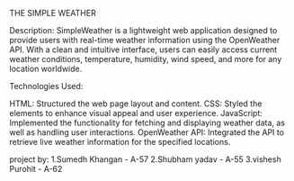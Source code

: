 THE SIMPLE WEATHER

Description:
SimpleWeather is a lightweight web application designed to provide users with real-time weather information using the OpenWeather API. With a clean and intuitive interface, users can easily access current weather conditions, temperature, humidity, wind speed, and more for any location worldwide.

Technologies Used:

HTML: Structured the web page layout and content.
CSS: Styled the elements to enhance visual appeal and user experience.
JavaScript: Implemented the functionality for fetching and displaying weather data, as well as handling user interactions.
OpenWeather API: Integrated the API to retrieve live weather information for the specified locations.

project by:
1.Sumedh Khangan - A-57
2.Shubham yadav - A-55
3.vishesh Purohit - A-62
